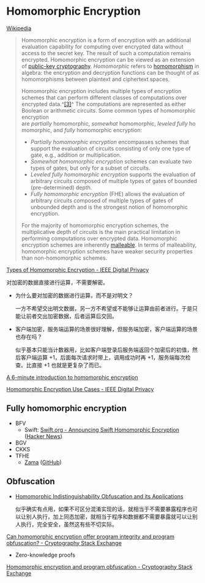 # Homomorphic Encryption
[Wikipedia](https://en.wikipedia.org/wiki/Homomorphic_encryption)

> Homomorphic encryption is a form of encryption with an additional evaluation capability for computing over encrypted data without access to the secret key. The result of such a computation remains encrypted. Homomorphic encryption can be viewed as an extension of [public-key cryptography](https://en.wikipedia.org/wiki/Public-key_cryptography "Public-key cryptography"). *Homomorphic* refers to [homomorphism](https://en.wikipedia.org/wiki/Homomorphism "Homomorphism") in algebra: the encryption and decryption functions can be thought of as homomorphisms between plaintext and ciphertext spaces.
> 
> Homomorphic encryption includes multiple types of encryption schemes that can perform different classes of computations over encrypted data.^[\[3\]](https://en.wikipedia.org/wiki/Homomorphic_encryption#cite_note-ABG15-3)^ The computations are represented as either Boolean or arithmetic circuits. Some common types of homomorphic encryption are *partially* homomorphic, *somewhat* homomorphic, *leveled* *fully* homomorphic, and *fully* homomorphic encryption:
> 
> - *Partially homomorphic encryption* encompasses schemes that support the evaluation of circuits consisting of only one type of gate, e.g., addition or multiplication.
> - *Somewhat homomorphic encryption* schemes can evaluate two types of gates, but only for a subset of circuits.
> - *Leveled fully homomorphic encryption* supports the evaluation of arbitrary circuits composed of multiple types of gates of bounded (pre-determined) depth.
> - *Fully homomorphic encryption* (FHE) allows the evaluation of arbitrary circuits composed of multiple types of gates of unbounded depth and is the strongest notion of homomorphic encryption.
> 
> For the majority of homomorphic encryption schemes, the multiplicative depth of circuits is the main practical limitation in performing computations over encrypted data. Homomorphic encryption schemes are inherently [malleable](https://en.wikipedia.org/wiki/Malleability_(cryptography) "Malleability (cryptography)"). In terms of malleability, homomorphic encryption schemes have weaker security properties than non-homomorphic schemes.

[Types of Homomorphic Encryption - IEEE Digital Privacy](https://digitalprivacy.ieee.org/publications/topics/types-of-homomorphic-encryption)

对加密的数据直接进行运算，不需要解密。
- 为什么要对加密的数据进行运算，而不是对明文？

  一方不希望交出明文数据，另一方不希望或不能够让运算由前者进行。于是只能让前者交出加密数据，后者运算后交回。

- 客户端加密，服务端运算的场景很好理解，但服务端加密，客户端运算的场景也存在吗？

  似乎基本只能当计数器用，比如客户端登录后服务端返回个加密后的初值，然后客户端运算 +1，后面每次请求时带上，调用成功时再 +1，服务端每次检查。比直接 +1 也就是更复杂了而已。

[A 6-minute introduction to homomorphic encryption](https://www.zama.ai/introduction-to-homomorphic-encryption)

[Homomorphic Encryption Use Cases - IEEE Digital Privacy](https://digitalprivacy.ieee.org/publications/topics/homomorphic-encryption-use-cases)

## Fully homomorphic encryption
- BFV
  - Swift: [Swift.org - Announcing Swift Homomorphic Encryption](https://www.swift.org/blog/announcing-swift-homomorphic-encryption/) ([Hacker News](https://news.ycombinator.com/item?id=41111129))
- BGV
- CKKS
- TFHE
  - [Zama](https://www.zama.ai/) ([GitHub](https://github.com/zama-ai))

## Obfuscation
- [Homomorphic Indistinguishability Obfuscation and its Applications](https://eprint.iacr.org/2023/925)

  似乎确实有点用，如果不可区分混淆实现的话，就相当于不需要暴露程序也可以让别人执行，加上同态加密，就相当于程序和数据都不需要暴露就可以让别人执行，完全安全，虽然这有些不切实际。

[Can homomorphic encryption offer program integrity and program obfuscation? - Cryptography Stack Exchange](https://crypto.stackexchange.com/questions/61037/can-homomorphic-encryption-offer-program-integrity-and-program-obfuscation)
- Zero-knowledge proofs

[Homomorphic encryption and program obfuscation - Cryptography Stack Exchange](https://crypto.stackexchange.com/questions/106001/homomorphic-encryption-and-program-obfuscation)